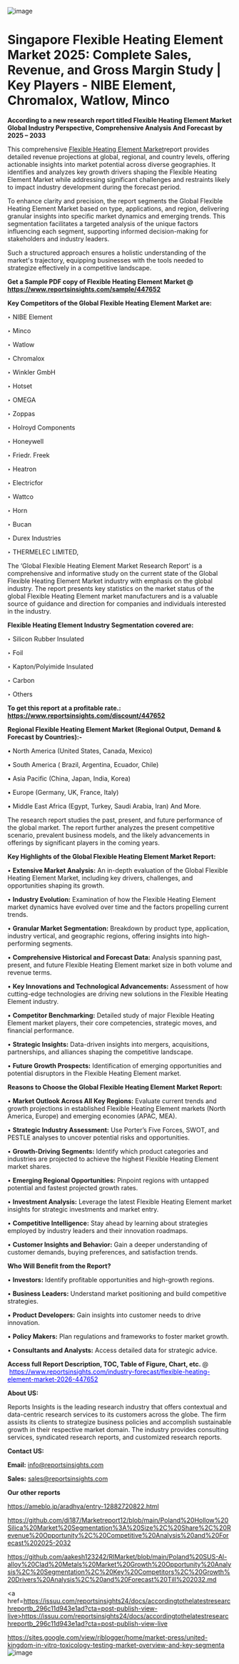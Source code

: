 ![image](https://github.com/user-attachments/assets/7593f7ba-ed1b-4b59-a9cc-3e9befd2732d)
# Singapore Flexible Heating Element Market 2025: Complete Sales, Revenue, and Gross Margin Study | Key Players - NIBE Element, Chromalox, Watlow, Minco

<strong>According to a new research report titled Flexible Heating Element Market Global Industry Perspective, Comprehensive Analysis And Forecast by 2025 – 2033</strong>

This comprehensive <a href=https://www.reportsinsights.com/sample/447652>Flexible Heating Element Market</a>report provides detailed revenue projections at global, regional, and country levels, offering actionable insights into market potential across diverse geographies. It identifies and analyzes key growth drivers shaping the Flexible Heating Element Market while addressing significant challenges and restraints likely to impact industry development during the forecast period.

To enhance clarity and precision, the report segments the Global Flexible Heating Element Market based on type, applications, and region, delivering granular insights into specific market dynamics and emerging trends. This segmentation facilitates a targeted analysis of the unique factors influencing each segment, supporting informed decision-making for stakeholders and industry leaders.

Such a structured approach ensures a holistic understanding of the market's trajectory, equipping businesses with the tools needed to strategize effectively in a competitive landscape.

<strong>Get a Sample PDF copy of Flexible Heating Element Market </strong><strong>@<a href=https://www.reportsinsights.com/sample/447652 style=color:#0000ff;> https://www.reportsinsights.com/sample/447652</a></strong></font>

<strong>Key Competitors of the Global Flexible Heating Element Market are:</strong>

‣ NIBE Element

‣ Minco

‣ Watlow

‣ Chromalox

‣ Winkler GmbH

‣ Hotset

‣ OMEGA

‣ Zoppas

‣ Holroyd Components

‣ Honeywell

‣ Friedr. Freek

‣ Heatron

‣ Electricfor

‣ Wattco

‣ Horn

‣ Bucan

‣ Durex Industries

‣ THERMELEC LIMITED,

The ‘Global Flexible Heating Element Market Research Report’ is a comprehensive and informative study on the current state of the Global Flexible Heating Element Market industry with emphasis on the global industry. The report presents key statistics on the market status of the global Flexible Heating Element market manufacturers and is a valuable source of guidance and direction for companies and individuals interested in the industry.

<strong>Flexible Heating Element Industry Segmentation covered are:</strong>

‣ Silicon Rubber Insulated

‣ Foil

‣ Kapton/Polyimide Insulated

‣ Carbon

‣ Others

<strong>To get this report at a profitable rate.: <a href=https://www.reportsinsights.com/discount/447652 style=color:#0000ff;>https://www.reportsinsights.com/discount/447652</a></strong></font>

<strong>Regional Flexible Heating Element Market (Regional Output, Demand &amp; Forecast by Countries):-</strong>

• North America (United States, Canada, Mexico)

• South America ( Brazil, Argentina, Ecuador, Chile)

• Asia Pacific (China, Japan, India, Korea)

• Europe (Germany, UK, France, Italy)

• Middle East Africa (Egypt, Turkey, Saudi Arabia, Iran) And More.

The research report studies the past, present, and future performance of the global market. The report further analyzes the present competitive scenario, prevalent business models, and the likely advancements in offerings by significant players in the coming years.

<strong>Key Highlights of the Global Flexible Heating Element Market Report:</strong>

• <strong>Extensive Market Analysis:</strong> An in-depth evaluation of the Global Flexible Heating Element Market, including key drivers, challenges, and opportunities shaping its growth.

• <strong>Industry Evolution:</strong> Examination of how the Flexible Heating Element market dynamics have evolved over time and the factors propelling current trends.

• <strong>Granular Market Segmentation:</strong> Breakdown by product type, application, industry vertical, and geographic regions, offering insights into high-performing segments.

• <strong>Comprehensive Historical and Forecast Data:</strong> Analysis spanning past, present, and future Flexible Heating Element market size in both volume and revenue terms.

• <strong>Key Innovations and Technological Advancements:</strong> Assessment of how cutting-edge technologies are driving new solutions in the Flexible Heating Element industry.

• <strong>Competitor Benchmarking:</strong> Detailed study of major Flexible Heating Element market players, their core competencies, strategic moves, and financial performance.

• <strong>Strategic Insights:</strong> Data-driven insights into mergers, acquisitions, partnerships, and alliances shaping the competitive landscape.

• <strong>Future Growth Prospects:</strong> Identification of emerging opportunities and potential disruptors in the Flexible Heating Element market.

<strong>Reasons to Choose the Global Flexible Heating Element Market Report:</strong>

• <strong>Market Outlook Across All Key Regions:</strong> Evaluate current trends and growth projections in established Flexible Heating Element markets (North America, Europe) and emerging economies (APAC, MEA).

• <strong>Strategic Industry Assessment:</strong> Use Porter’s Five Forces, SWOT, and PESTLE analyses to uncover potential risks and opportunities.

• <strong>Growth-Driving Segments:</strong> Identify which product categories and industries are projected to achieve the highest Flexible Heating Element market shares.

• <strong>Emerging Regional Opportunities:</strong> Pinpoint regions with untapped potential and fastest projected growth rates.

• <strong>Investment Analysis:</strong> Leverage the latest Flexible Heating Element market insights for strategic investments and market entry.

• <strong>Competitive Intelligence:</strong> Stay ahead by learning about strategies employed by industry leaders and their innovation roadmaps.

• <strong>Customer Insights and Behavior:</strong> Gain a deeper understanding of customer demands, buying preferences, and satisfaction trends.

<strong>Who Will Benefit from the Report?</strong>

• <strong>Investors:</strong> Identify profitable opportunities and high-growth regions.

• <strong>Business Leaders:</strong> Understand market positioning and build competitive strategies.

• <strong>Product Developers:</strong> Gain insights into customer needs to drive innovation.

• <strong>Policy Makers:</strong> Plan regulations and frameworks to foster market growth.

• <strong>Consultants and Analysts:</strong> Access detailed data for strategic advice.
</ul>
<strong>Access full Report Description, TOC, Table of Figure, Chart, etc. </strong>@  <a href=https://www.reportsinsights.com/industry-forecast/flexible-heating-element-market-2026-447652 style=color:#0000ff;>https://www.reportsinsights.com/industry-forecast/flexible-heating-element-market-2026-447652</a></font>

<strong><strong>About US</strong>:</strong>

Reports Insights is the leading research industry that offers contextual and data-centric research services to its customers across the globe. The firm assists its clients to strategize business policies and accomplish sustainable growth in their respective market domain. The industry provides consulting services, syndicated research reports, and customized research reports.

<strong>Contact US:</strong>

<p class=""""><b>Email:</b> <a href=mailto:info@reportsinsights.com>info@reportsinsights.com</a></p>
<p class=""""><b>Sales:</b> <a href=mailto:sales@reportsinsights.com>sales@reportsinsights.com</a></p>

<strong>Our other reports</strong>

<a href=https://ameblo.jp/aradhya/entry-12882720822.html>https://ameblo.jp/aradhya/entry-12882720822.html</a>

<a href=https://github.com/di187/Marketreport12/blob/main/Poland%20Hollow%20Silica%20Market%20Segmentation%3A%20Size%2C%20Share%2C%20Revenue%20Opportunity%2C%20Competitive%20Analysis%20and%20Forecast%202025-2032>https://github.com/di187/Marketreport12/blob/main/Poland%20Hollow%20Silica%20Market%20Segmentation%3A%20Size%2C%20Share%2C%20Revenue%20Opportunity%2C%20Competitive%20Analysis%20and%20Forecast%202025-2032</a>

<a href=https://github.com/aakesh123242/RIMarket/blob/main/Poland%20SUS-Al-alloy%20Clad%20Metals%20Market%20Growth%20Opportunity%20Analysis%2C%20Segmentation%2C%20Key%20Competitors%2C%20Growth%20Drivers%20Analysis%2C%20and%20Forecast%20Till%202032.md>https://github.com/aakesh123242/RIMarket/blob/main/Poland%20SUS-Al-alloy%20Clad%20Metals%20Market%20Growth%20Opportunity%20Analysis%2C%20Segmentation%2C%20Key%20Competitors%2C%20Growth%20Drivers%20Analysis%2C%20and%20Forecast%20Till%202032.md</a>

<a href=https://issuu.com/reportsinsights24/docs/accordingtothelatestresearchreportb_296c11d943e1ad?cta=post-publish-view-live>https://issuu.com/reportsinsights24/docs/accordingtothelatestresearchreportb_296c11d943e1ad?cta=post-publish-view-live</a>

<a href=https://sites.google.com/view/riblogger/home/market-press/united-kingdom-in-vitro-toxicology-testing-market-overview-and-key-segmenta>https://sites.google.com/view/riblogger/home/market-press/united-kingdom-in-vitro-toxicology-testing-market-overview-and-key-segmenta</a>
![image](https://github.com/user-attachments/assets/330891fa-b9b3-442e-89e1-dfc68ca8ebc6)
